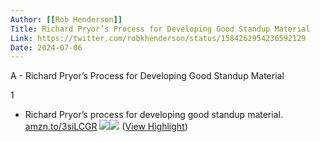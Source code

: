 ```yaml
---
Author: [[Rob Henderson]]
Title: Richard Pryor’s Process for Developing Good Standup Material
Link: https://twitter.com/robkhenderson/status/1584262954236592129
Date: 2024-07-06
---
```

A - Richard Pryor’s Process for Developing Good Standup Material

1
- Richard Pryor’s process for developing good standup material. [amzn.to/3siLCGR](https://amzn.to/3siLCGR)
  ![](https://pbs.twimg.com/media/FfxuweHXgAE0Aq6.jpg)![](https://pbs.twimg.com/media/FfxuweLXEAE6F5D.jpg) ([View Highlight](https://read.readwise.io/read/01hq3fg2kyanxkz288n5zyd535))
